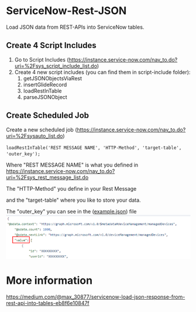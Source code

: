 # ServiceNow-Rest-JSON
Load JSON data from REST-APIs into ServiceNow tables.


## Create 4 Script Includes
1. Go to Script Includes (https://instance.service-now.com/nav_to.do?uri=%2Fsys_script_include_list.do)
2. Create 4 new script includes (you can find them in script-include folder):
    1. getJSONObjectsViaRest
    2. insertGlideRecord
    3. loadRestInTable
    4. parseJSONObject

## Create Scheduled Job

Create a new scheduled job (https://instance.service-now.com/nav_to.do?uri=%2Fsysauto_list.do)

`loadRestInTable('REST MESSAGE NAME', 'HTTP-Method', 'target-table', 'outer_key');`

Where "REST MESSAGE NAME" is what you defined in https://instance.service-now.com/nav_to.do?uri=%2Fsys_rest_message_list.do

The "HTTP-Method" you define in your Rest Message

and the "target-table" where you like to store your data.

The "outer_key" you can see in the ([example.json](https://github.com/Ma91Wa/ServiceNow-Rest-JSON/blob/main/example.json)) file
![outer_key](images/outer_key.png "outer_key")

# More information
https://medium.com/@max_30877/servicenow-load-json-response-from-rest-api-into-tables-eb8f6e10847f
